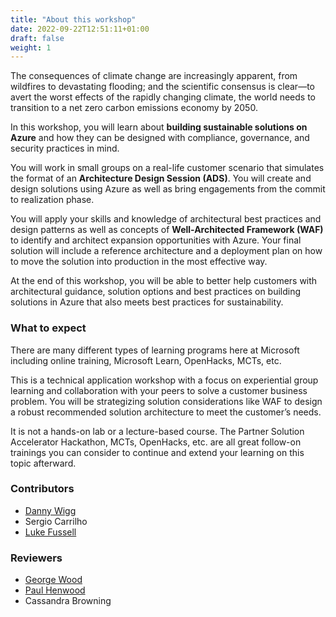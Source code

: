 ```yaml
---
title: "About this workshop"
date: 2022-09-22T12:51:11+01:00
draft: false
weight: 1
---
```


The consequences of climate change are increasingly apparent, from wildfires to devastating flooding; and the scientific consensus is clear—to avert the worst effects of the rapidly changing climate, the world needs to transition to a net zero carbon emissions economy by 2050.

In this workshop, you will learn about **building sustainable solutions on Azure** and how they can be designed with compliance, governance, and security practices in mind.

You will work in small groups on a real-life customer scenario that simulates the format of an **Architecture Design Session (ADS)**. You will create and design solutions using Azure as well as bring engagements from the commit to realization phase.

You will apply your skills and knowledge of architectural best practices and design patterns as well as concepts of **Well-Architected Framework (WAF)** to identify and architect expansion opportunities with Azure. Your final solution will include a reference architecture and a deployment plan on how to move the solution into production in the most effective way. 

At the end of this workshop, you will be able to better help customers with architectural guidance, solution options and best practices on building solutions in Azure that also meets best practices for sustainability.

### What to expect
There are many different types of learning programs here at Microsoft including online training, Microsoft Learn, OpenHacks, MCTs, etc.

This is a technical application workshop with a focus on experiential group learning and collaboration with your peers to solve a customer business problem.  You will be strategizing solution considerations like WAF to design a robust recommended solution architecture to meet the customer’s needs.

It is not a hands-on lab or a lecture-based course. The Partner Solution Accelerator Hackathon, MCTs, OpenHacks, etc. are all great follow-on trainings you can consider to continue and extend your learning on this topic afterward.

### Contributors
- [Danny Wigg](https://github.com/wiigg)
- Sergio Carrilho
- [Luke Fussell](https://github.com/lufussel)

### Reviewers
- [George Wood](https://github.com/goazureit)
- [Paul Henwood](https://github.com/PHenwood)
- Cassandra Browning